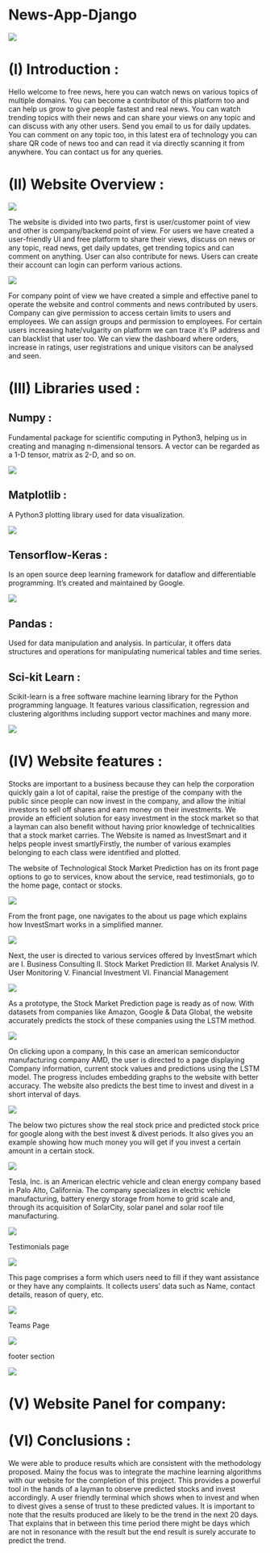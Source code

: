 # News-App-Django

![](https://github.com/ambujalpha/News_App_Django/blob/master/images_for_readme/intro.jpg)

# (I) Introduction : 

Hello welcome to free news, here you can watch news on various topics of multiple domains. You can become a contributor 
of this platform too and can help us grow to give people fastest and real news. You can watch trending topics with their 
news and can share your views on any topic and can discuss with any other users. Send you email to us for daily updates.
You can comment on any topic too, in this latest era of technology you can share QR code of news too and can read it 
via directly scanning it from anywhere. You can contact us for any queries. 

# (II) Website Overview :


![](https://github.com/ambujalpha/News_App_Django/blob/master/images_for_readme/Screenshot%20(205).png)

The website is divided into two parts, first is user/customer point of view and other is company/backend point of view.
For users we have created a user-friendly UI and free platform to share their views, discuss on news or any topic, read 
news, get daily updates, get trending topics and can comment on anything. User can also contribute for news. Users can 
create their account can login can perform various actions.

![](https://github.com/ambujalpha/News_App_Django/blob/master/images_for_readme/Screenshot%20(205).png)

For company point of view we have created a simple and effective panel to operate the website and control comments and 
news contributed by users. Company can give permission to access certain limits to users and employees. We can assign 
groups and permission to employees. For certain users increasing hate/vulgarity on platform we can trace it's IP address
and can blacklist that user too. We can view the dashboard where orders, increase in ratings, user registrations and 
unique visitors can be analysed and seen.

# (III) Libraries used :

## Numpy :

Fundamental package for scientific computing in Python3, helping us in creating and managing n-dimensional tensors. A vector can be regarded as a 1-D tensor, matrix as 2-D, and so on. 

![](https://github.com/ambujalpha/STOCK-MARKET-PREDICTOR/blob/master/Images_for_readme/tensor.jpg)
## Matplotlib :

A Python3 plotting library used for data visualization.

![](https://github.com/ambujalpha/STOCK-MARKET-PREDICTOR/blob/master/Images_for_readme/visualize.webp)
## Tensorflow-Keras :
Is an open source deep learning framework for dataflow and differentiable programming. It’s created and maintained by Google.

![](https://github.com/ambujalpha/STOCK-MARKET-PREDICTOR/blob/master/Images_for_readme/tf%20loves%20keras.png)
## Pandas :
Used for data manipulation and analysis. In particular, it offers data structures and operations for
manipulating numerical tables and time series.

## Sci-kit Learn :
Scikit-learn is a free software machine learning library for the Python
programming language. It features various classification, regression and clustering
algorithms including support vector machines and many more.

![](https://github.com/ambujalpha/STOCK-MARKET-PREDICTOR/blob/master/Images_for_readme/sklearn.png)

# (IV) Website features : 

Stocks are important to a business because they can help the corporation quickly gain a lot of capital,
raise the prestige of the company with the public since people can now invest in the company, and
allow the initial investors to sell off shares and earn money on their investments. We provide an
efficient solution for easy investment in the stock market so that a layman can also benefit without
having prior knowledge of technicalities that a stock market carries. The Website is named as
InvestSmart and it helps people invest smartlyFirstly, the number of various examples belonging to each class were identified and plotted.

The website of Technological Stock Market Prediction has on its front page options to go to
services, know about the service, read testimonials, go to the home page, contact or stocks.

![](https://github.com/ambujalpha/STOCK-MARKET-PREDICTOR/blob/master/Images_for_readme/Screenshot(159).png)

From the front page, one navigates to the about us page which explains how InvestSmart works in a
simplified manner.

![](https://github.com/ambujalpha/STOCK-MARKET-PREDICTOR/blob/master/Images_for_readme/Screenshot%20(160).png)

Next, the user is directed to various services offered by InvestSmart which are
    I. Business Consulting
    II. Stock Market Prediction
    III. Market Analysis
    IV. User Monitoring
    V. Financial Investment
    VI. Financial Management
 
![](https://github.com/ambujalpha/STOCK-MARKET-PREDICTOR/blob/master/Images_for_readme/Screenshot%20(161).png)

As a prototype, the Stock Market Prediction page is ready as of now. With datasets from companies
like Amazon, Google & Data Global, the website accurately predicts the stock of these companies
using the LSTM method.

![](https://github.com/ambujalpha/STOCK-MARKET-PREDICTOR/blob/master/Images_for_readme/Screenshot%20(166).png)

On clicking upon a company, In this case an american semiconductor manufacturing company
AMD, the user is directed to a page displaying Company information, current stock values and
predictions using the LSTM model. The progress includes embedding graphs to the website with
better accuracy. The website also predicts the best time to invest and divest in a short interval of
days.

![](https://github.com/ambujalpha/STOCK-MARKET-PREDICTOR/blob/master/Images_for_readme/Screenshot%20(168).png)

The below two pictures show the real stock price and predicted stock price for google along with the
best invest & divest periods. It also gives you an example showing how much money you will get if
you invest a certain amount in a certain stock.

![](https://github.com/ambujalpha/STOCK-MARKET-PREDICTOR/blob/master/Images_for_readme/Screenshot%20(167).png)

Tesla, Inc. is an American electric vehicle and clean energy company based in Palo Alto, California.
The company specializes in electric vehicle manufacturing, battery energy storage from home to grid
scale and, through its acquisition of SolarCity, solar panel and solar roof tile manufacturing.

![](https://github.com/ambujalpha/STOCK-MARKET-PREDICTOR/blob/master/Images_for_readme/Screenshot%20(169).png)

Testimonials page

![](https://github.com/ambujalpha/STOCK-MARKET-PREDICTOR/blob/master/Images_for_readme/Screenshot%20(162).png)

This page comprises a form which users need to fill if they want assistance or they have any
complaints. It collects users’ data such as Name, contact details, reason of query, etc.

![](https://github.com/ambujalpha/STOCK-MARKET-PREDICTOR/blob/master/Images_for_readme/Screenshot%20(164).png)

Teams Page

![](https://github.com/ambujalpha/STOCK-MARKET-PREDICTOR/blob/master/Images_for_readme/Screenshot%20(163).png)

footer section

![](https://github.com/ambujalpha/STOCK-MARKET-PREDICTOR/blob/master/Images_for_readme/Screenshot%20(165).png)

# (V) Website Panel for company:



# (VI) Conclusions :

We were able to produce results which are consistent with the methodology proposed. Mainy the
focus was to integrate the machine learning algorithms with our website for the completion of this
project. This provides a powerful tool in the hands of a layman to observe predicted stocks and
invest accordingly. A user friendly terminal which shows when to invest and when to divest gives a
sense of trust to these predicted values. It is important to note that the results produced are likely to
be the trend in the next 20 days. That explains that in between this time period there might be days
which are not in resonance with the result but the end result is surely accurate to predict the trend.




